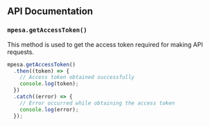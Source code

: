 
## API Documentation

### `mpesa.getAccessToken()`

This method is used to get the access token required for making API requests.

```typescript
mpesa.getAccessToken()
  .then((token) => {
    // Access token obtained successfully
    console.log(token);
  })
  .catch((error) => {
    // Error occurred while obtaining the access token
    console.log(error);
  });
  ```
